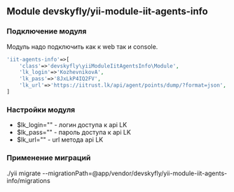 ## Module devskyfly/yii-module-iit-agents-info

### Подключение модуля

Модуль надо подключить как к web так и console.

```php
'iit-agents-info'=>[
    'class'=>'devskyfly\yiiModuleIitAgentsInfo\Module',
    'lk_login'=>'KozhevnikovA',
    'lk_pass'=>'8JxLkP4IQ2FV',
    'lk_url'=>'https://iitrust.lk/api/agent/points/dump/?format=json',
]
```


### Настройки модуля

 * $lk_login="" - логин доступа к api LK
 * $lk_pass="" - пароль доступа к api LK
 * $lk_url="" - url метода api LK

### Применение миграций

./yii migrate --migrationPath=@app/vendor/devskyfly/yii-module-iit-agents-info/migrations